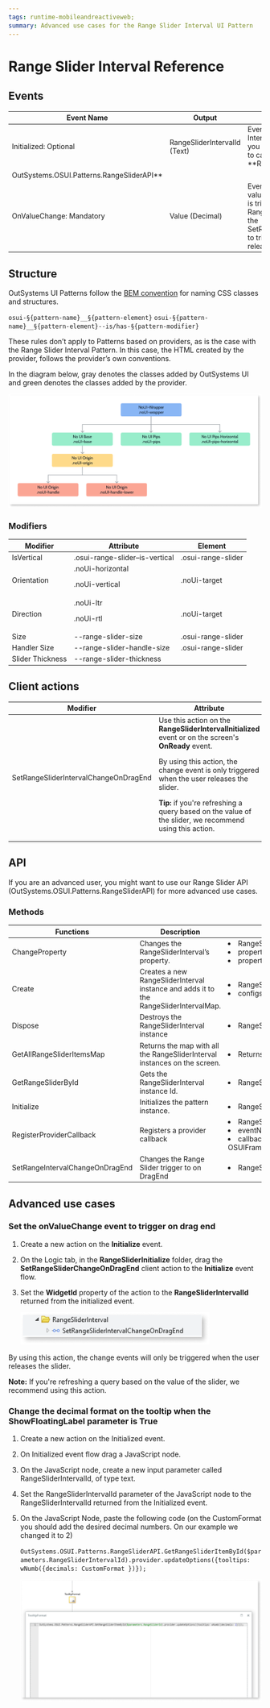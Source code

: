 ```yaml
---
tags: runtime-mobileandreactiveweb; 
summary: Advanced use cases for the Range Slider Interval UI Pattern
---
```


# Range Slider Interval Reference

## Events

|**Event Name** |  **Output** |  **Description**  |
|---|---|---|
|Initialized: Optional| RangeSliderIntervalId (Text) | Event triggered after the Ranger Slider Interval is initialized.This event provides you with the element Id that can be used to call methods from the **RangeSliderAPI:
OutSystems.OSUI.Patterns.RangeSliderAPI**|
|OnValueChange: Mandatory|Value (Decimal)|Event triggered after selecting a new value on the slider. By default, the event is triggered while the user is dragging the Range Slider Interval handler. You can use the SetRangeSliderIntervalChangeOnDragEnd to trigger the event only after the user releases it.|

## Structure

OutSystems UI Patterns follow the [BEM convention](http://getbem.com/introduction/) for naming CSS classes and structures. 

``osui-§{pattern-name}__§{pattern-element}``
``osui-§{pattern-name}__§{pattern-element}--is/has-§{pattern-modifier}``

These rules don’t apply to Patterns based on providers, as is the case with the Range Slider Interval Pattern. In this case, the HTML created by the provider, follows the provider’s own conventions. 

In the diagram below, gray denotes the classes added by OutSystems UI and green denotes the classes added by the provider.

![Structure](images/rangesliderinterval-diag.png)

### Modifiers

|**Modifier** | **Attribute** |  **Element**  |
|---|---|---| 
| IsVertical | .osui-range-slider–is-vertical |  .osui-range-slider | 
|Orientation|.noUi-horizontal <p>.noUi-vertical</p>|.noUi-target| 
|Direction|.noUi-ltr <p>.noUi-rtl</p>|.noUi-target| 
|Size| --range-slider-size|.osui-range-slider|
|Handler Size|--range-slider-handle-size|.osui-range-slider| 
|Slider Thickness|--range-slider-thickness|| 

## Client actions

|**Modifier** | **Attribute** |  **Element**  |
|---|---|---|
|SetRangeSliderIntervalChangeOnDragEnd|Use this action on the **RangeSliderIntervalInitialized** event or on the screen's **OnReady** event.<p>By using this action, the change event is only triggered when the user releases the slider.</p><p>**Tip:** if you're refreshing a query based on the value of the slider, we recommend using this action.</p>| WidgetId: string| 
 
## API

If you are an advanced user, you might want to use our Range Slider API (OutSystems.OSUI.Patterns.RangeSliderAPI) for more advanced use cases.

### Methods

|**Functions**|**Description**|**Parameters**|
|---|---|---|
|ChangeProperty|Changes the RangeSliderInterval’s property.|<li>RangeSliderId: string</li><li>propertyName: string</li><li>propertyValue: any</li>|
|Create|Creates a new RangeSliderInterval instance and adds it to the RangeSliderIntervalMap.|<li>RangeSliderId: string</li><li>configs: string</li>|
|Dispose|Destroys the RangeSliderInterval instance|<li>RangeSliderId: string</li>|
|GetAllRangeSliderItemsMap|Returns the map with all the RangeSliderInterval instances on the screen.|<li>Returns an array of Ids</li>|
|GetRangeSliderById|Gets the RangeSliderInterval instance Id.|<li>RangeSliderId: string</li>|
|Initialize|Initializes the pattern instance.|<li>RangeSliderId: string</li>|
|RegisterProviderCallback|Registers a provider callback|<li>RangeSliderId: string</li><li>eventName: string</li><li>callback: OSUIFramework.Callbacks.OSGeneric</li>|
|SetRangeIntervalChangeOnDragEnd|Changes the Range Slider trigger to on DragEnd|<li>RangeSliderId: string</li>|

## Advanced use cases

### Set the onValueChange event to trigger on drag end

1. Create a new action on the **Initialize** event.
1. On the Logic tab, in the **RangeSliderInitialize** folder, drag the **SetRangeSliderChangeOnDragEnd** client action to the **Initialize** event flow.
1. Set the **WidgetId** property of the action to the **RangeSliderIntervalId** returned from the initialized event.

    ![Set onValue Change event](images/rangesliderinterval-ondragend-ss.png)

By using this action, the change events will only be triggered when the user releases the slider.

**Note:** If you're refreshing a query based on the value of the slider, we recommend using this action.


### Change the decimal format on the tooltip when the ShowFloatingLabel parameter is True

1. Create a new action on the Initialized event.
1. On Initialized event flow drag a JavaScript node.
1. On the JavaScript node, create a new input parameter called RangeSliderIntervalId, of type text.
1. Set the RangeSliderIntervalId parameter of the JavaScript node to the RangeSliderIntervalId returned from the Initialized event.
1. On the JavaScript Node, paste the following code (on the CustomFormat you should add the desired decimal numbers. On our example we changed it to 2)

    ``OutSystems.OSUI.Patterns.RangeSliderAPI.GetRangeSliderItemById($parameters.RangeSliderIntervalId).provider.updateOptions({tooltips: wNumb({decimals: CustomFormat })});``


    ![Change Custom Format](images/rangesliderinterval-format-ss.png)

